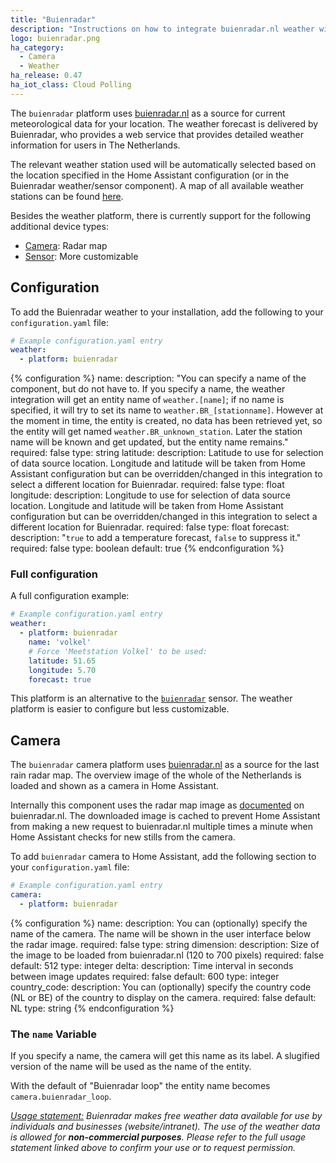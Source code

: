 ```yaml
---
title: "Buienradar"
description: "Instructions on how to integrate buienradar.nl weather within Home Assistant."
logo: buienradar.png
ha_category:
  - Camera
  - Weather
ha_release: 0.47
ha_iot_class: Cloud Polling
---
```


The `buienradar` platform uses [buienradar.nl](https://buienradar.nl/) as a source for current meteorological data for your location. The weather forecast is delivered by Buienradar, who provides a web service that provides detailed weather information for users in The Netherlands.

The relevant weather station used will be automatically selected based on the location specified in the Home Assistant configuration (or in the Buienradar weather/sensor component).  A map of all available weather stations can be found [here](https://www.google.com/maps/d/embed?mid=1NivHkTGQUOs0dwQTnTMZi8Uatj0).

Besides the weather platform, there is currently support for the following additional device types:

- [Camera](#camera): Radar map
- [Sensor](/integrations/sensor.buienradar/): More customizable

## Configuration

To add the Buienradar weather to your installation, add the following to your `configuration.yaml` file:

```yaml
# Example configuration.yaml entry
weather:
  - platform: buienradar
```

{% configuration %}
name:
  description: "You can specify a name of the component, but do not have to. If you specify a name, the weather integration will get an entity name of `weather.[name]`; if no name is specified, it will try to set its name to `weather.BR_[stationname]`. However at the moment in time, the entity is created, no data has been retrieved yet, so the entity will get named `weather.BR_unknown_station`. Later the station name will be known and get updated, but the entity name remains."
  required: false
  type: string
latitude:
  description: Latitude to use for selection of data source location. Longitude and latitude will be taken from Home Assistant configuration but can be overridden/changed in this integration to select a different location for Buienradar.
  required: false
  type: float
longitude:
  description: Longitude to use for selection of data source location. Longitude and latitude will be taken from Home Assistant configuration but can be overridden/changed in this integration to select a different location for Buienradar.
  required: false
  type: float
forecast:
  description: "`true` to add a temperature forecast, `false` to suppress it."
  required: false
  type: boolean
  default: true
{% endconfiguration %}

### Full configuration

A full configuration example:

```yaml
# Example configuration.yaml entry
weather:
  - platform: buienradar
    name: 'volkel'
    # Force 'Meetstation Volkel' to be used:
    latitude: 51.65
    longitude: 5.70
    forecast: true
```


<div class='note'>

This platform is an alternative to the [`buienradar`](/integrations/sensor.buienradar/) sensor.
The weather platform is easier to configure but less customizable.

</div>

## Camera

The `buienradar` camera platform uses [buienradar.nl](https://buienradar.nl/) as a source for the last rain radar map. The overview image of the whole of the Netherlands is loaded and shown as a camera in Home Assistant.

Internally this component uses the radar map image as [documented](https://www.buienradar.nl/overbuienradar/gratis-weerdata) on buienradar.nl.
The downloaded image is cached to prevent Home Assistant from making a new request to buienradar.nl multiple times a minute when Home Assistant checks for new stills from the camera.

To add `buienradar` camera to Home Assistant, add the following section to your
`configuration.yaml` file:
```yaml
# Example configuration.yaml entry
camera:
  - platform: buienradar
```

{% configuration %}
name:
  description: You can (optionally) specify the name of the camera. The name
    will be shown in the user interface below the radar image.
  required: false
  type: string
dimension:
  description: Size of the image to be loaded from buienradar.nl
    (120 to 700 pixels)
  required: false
  default: 512
  type: integer
delta:
  description: Time interval in seconds between image updates
  required: false
  default: 600
  type: integer
country_code:
  description: You can (optionally) specify the country code (NL or BE) of the
    country to display on the camera.
  required: false
  default: NL
  type: string
{% endconfiguration %}

### The `name` Variable

If you specify a name, the camera will get this name as its label. A slugified
version of the name will be used as the name of the entity.

With the default of "Buienradar loop" the entity name becomes
`camera.buienradar_loop`.

_[Usage statement:](https://www.buienradar.nl/overbuienradar/gratis-weerdata)
Buienradar makes free weather data available for use by individuals and businesses (website/intranet). The use of the weather data is allowed for **non-commercial purposes**. Please refer to the full usage statement linked above to confirm your use or to request permission._
